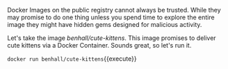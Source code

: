 Docker Images on the public registry cannot always be trusted. While they may promise to do one thing unless you spend time to explore the entire image they might have hidden gems designed for malicious activity.

Let's take the image _benhall/cute-kittens_. This image promises to deliver cute kittens via a Docker Container. Sounds great, so let's run it.

`docker run benhall/cute-kittens`{{execute}}

